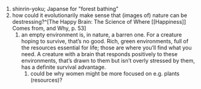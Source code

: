 1. shinrin-yoku; Japanse for "forest bathing"
2. how could it evolutionarily make sense that (images of) nature can be destressing?^[The Happy Brain: The Science of Where [[Happiness]] Comes from, and Why, p. 53]
	1. an empty environment is, in nature, a barren one. For a creature hoping to survive, that’s no good. Rich, green environments, full of the resources essential for life; those are where you’ll find what you need. A creature with a brain that responds positively to these environments, that’s drawn to them but isn’t overly stressed by them, has a definite survival advantage.
		1. could be why women might be more focused on e.g. plants (resources)?